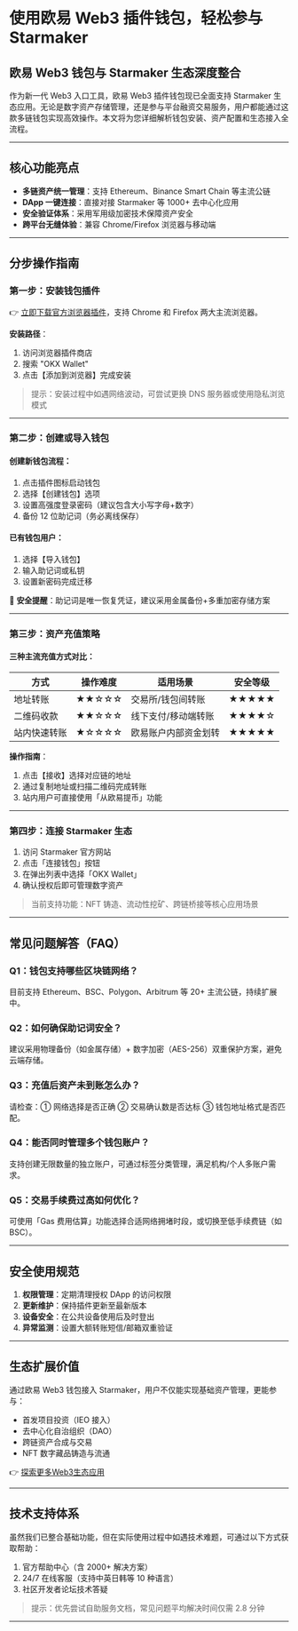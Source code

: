 # 使用欧易 Web3 插件钱包，轻松参与 Starmaker

## 欧易 Web3 钱包与 Starmaker 生态深度整合

作为新一代 Web3 入口工具，欧易 Web3 插件钱包现已全面支持 Starmaker 生态应用。无论是数字资产存储管理，还是参与平台融资交易服务，用户都能通过这款多链钱包实现高效操作。本文将为您详细解析钱包安装、资产配置和生态接入全流程。

---

## 核心功能亮点

- **多链资产统一管理**：支持 Ethereum、Binance Smart Chain 等主流公链
- **DApp 一键连接**：直接对接 Starmaker 等 1000+ 去中心化应用
- **安全验证体系**：采用军用级加密技术保障资产安全
- **跨平台无缝体验**：兼容 Chrome/Firefox 浏览器与移动端

---

## 分步操作指南

### 第一步：安装钱包插件

👉 [立即下载官方浏览器插件](https://bit.ly/okx_welcome)，支持 Chrome 和 Firefox 两大主流浏览器。

**安装路径**：
1. 访问浏览器插件商店
2. 搜索 "OKX Wallet"
3. 点击【添加到浏览器】完成安装

> 提示：安装过程中如遇网络波动，可尝试更换 DNS 服务器或使用隐私浏览模式

---

### 第二步：创建或导入钱包

#### 创建新钱包流程：
1. 点击插件图标启动钱包
2. 选择【创建钱包】选项
3. 设置高强度登录密码（建议包含大小写字母+数字）
4. 备份 12 位助记词（务必离线保存）

#### 已有钱包用户：
1. 选择【导入钱包】
2. 输入助记词或私钥
3. 设置新密码完成迁移

🔐 **安全提醒**：助记词是唯一恢复凭证，建议采用金属备份+多重加密存储方案

---

### 第三步：资产充值策略

#### 三种主流充值方式对比：

| 方式          | 操作难度 | 适用场景                | 安全等级 |
|---------------|----------|-------------------------|----------|
| 地址转账      | ★★☆☆☆    | 交易所/钱包间转账       | ★★★★★    |
| 二维码收款    | ★★☆☆☆    | 线下支付/移动端转账     | ★★★★☆    |
| 站内快速转账  | ★☆☆☆☆    | 欧易账户内部资金划转    | ★★★★★    |

**操作指南**：
1. 点击【接收】选择对应链的地址
2. 通过复制地址或扫描二维码完成转账
3. 站内用户可直接使用「从欧易提币」功能

---

### 第四步：连接 Starmaker 生态

1. 访问 Starmaker 官方网站
2. 点击「连接钱包」按钮
3. 在弹出列表中选择「OKX Wallet」
4. 确认授权后即可管理数字资产

> 当前支持功能：NFT 铸造、流动性挖矿、跨链桥接等核心应用场景

---

## 常见问题解答（FAQ）

### Q1：钱包支持哪些区块链网络？
目前支持 Ethereum、BSC、Polygon、Arbitrum 等 20+ 主流公链，持续扩展中。

### Q2：如何确保助记词安全？
建议采用物理备份（如金属存储）+ 数字加密（AES-256）双重保护方案，避免云端存储。

### Q3：充值后资产未到账怎么办？
请检查：① 网络选择是否正确 ② 交易确认数是否达标 ③ 钱包地址格式是否匹配。

### Q4：能否同时管理多个钱包账户？
支持创建无限数量的独立账户，可通过标签分类管理，满足机构/个人多账户需求。

### Q5：交易手续费过高如何优化？
可使用「Gas 费用估算」功能选择合适网络拥堵时段，或切换至低手续费链（如 BSC）。

---

## 安全使用规范

1. **权限管理**：定期清理授权 DApp 的访问权限
2. **更新维护**：保持插件更新至最新版本
3. **设备安全**：在公共设备使用后及时登出
4. **异常监测**：设置大额转账短信/邮箱双重验证

---

## 生态扩展价值

通过欧易 Web3 钱包接入 Starmaker，用户不仅能实现基础资产管理，更能参与：
- 首发项目投资（IEO 接入）
- 去中心化自治组织（DAO）
- 跨链资产合成与交易
- NFT 数字藏品铸造与流通

👉 [探索更多Web3生态应用](https://bit.ly/okx_welcome)

---

## 技术支持体系

虽然我们已整合基础功能，但在实际使用过程中如遇技术难题，可通过以下方式获取帮助：
1. 官方帮助中心（含 2000+ 解决方案）
2. 24/7 在线客服（支持中英日韩等 10 种语言）
3. 社区开发者论坛技术答疑

> 提示：优先尝试自助服务文档，常见问题平均解决时间仅需 2.8 分钟

---
